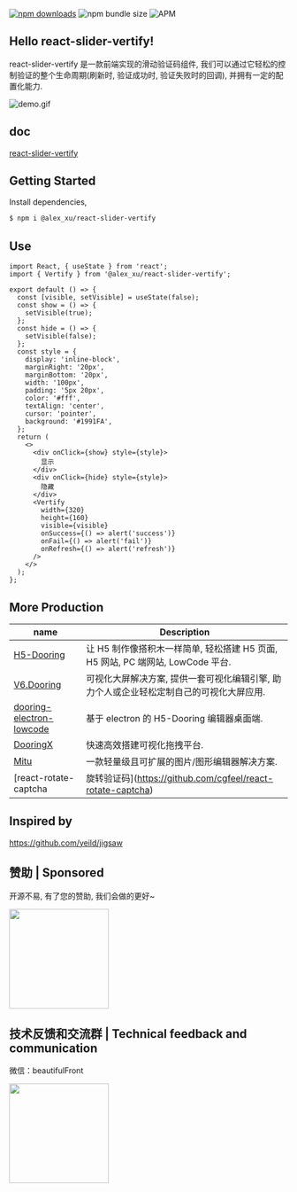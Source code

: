 [![npm downloads](https://img.shields.io/npm/dm/@alex_xu/react-slider-vertify.svg?style=flat-square)](http://npm-stat.com/charts.html?package=@alex_xu/react-slider-vertify) ![npm bundle size](https://img.shields.io/bundlephobia/minzip/@alex_xu/react-slider-vertify) ![APM](https://img.shields.io/npm/l/@alex_xu/react-slider-vertify?style=flat-square)
## Hello react-slider-vertify!

react-slider-vertify 是一款前端实现的滑动验证码组件, 我们可以通过它轻松的控制验证的整个生命周期(刷新时, 验证成功时, 验证失败时的回调), 并拥有一定的配置化能力.

![demo.gif](http://cdn.dooring.cn/dr/slider.gif)

## doc

[react-slider-vertify](http://h5.dooring.cn/slider-vertify/)

## Getting Started

Install dependencies,

```bash
$ npm i @alex_xu/react-slider-vertify
```

## Use

```tsx
import React, { useState } from 'react';
import { Vertify } from '@alex_xu/react-slider-vertify';

export default () => {
  const [visible, setVisible] = useState(false);
  const show = () => {
    setVisible(true);
  };
  const hide = () => {
    setVisible(false);
  };
  const style = {
    display: 'inline-block',
    marginRight: '20px',
    marginBottom: '20px',
    width: '100px',
    padding: '5px 20px',
    color: '#fff',
    textAlign: 'center',
    cursor: 'pointer',
    background: '#1991FA',
  };
  return (
    <>
      <div onClick={show} style={style}>
        显示
      </div>
      <div onClick={hide} style={style}>
        隐藏
      </div>
      <Vertify
        width={320}
        height={160}
        visible={visible}
        onSuccess={() => alert('success')}
        onFail={() => alert('fail')}
        onRefresh={() => alert('refresh')}
      />
    </>
  );
};
```

## More Production

| name                                                                              | Description                                                                             |
| --------------------------------------------------------------------------------- | --------------------------------------------------------------------------------------- |
| [H5-Dooring](https://github.com/MrXujiang/h5-Dooring)                             | 让 H5 制作像搭积木一样简单, 轻松搭建 H5 页面, H5 网站, PC 端网站, LowCode 平台.         |
| [V6.Dooring](https://github.com/MrXujiang/v6.dooring.public)                      | 可视化大屏解决方案, 提供一套可视化编辑引擎, 助力个人或企业轻松定制自己的可视化大屏应用. |
| [dooring-electron-lowcode](https://github.com/MrXujiang/dooring-electron-lowcode) | 基于 electron 的 H5-Dooring 编辑器桌面端.                                               |
| [DooringX](https://github.com/H5-Dooring/dooringx)                                | 快速高效搭建可视化拖拽平台.                                                             |
| [Mitu](https://github.com/H5-Dooring/mitu-editor)                                 | 一款轻量级且可扩展的图片/图形编辑器解决方案.                                            |
| [react-rotate-captcha | 旋转验证码](https://github.com/cgfeel/react-rotate-captcha) | 一个开箱即用的滑动验证码React组件

## Inspired by

https://github.com/yeild/jigsaw

## 赞助 | Sponsored

开源不易, 有了您的赞助, 我们会做的更好~

<img src="http://cdn.dooring.cn/dr/WechatIMG2.jpeg" width="180px" />

## 技术反馈和交流群 | Technical feedback and communication

微信：beautifulFront

<img src="http://cdn.dooring.cn/dr/qtqd_code.png" width="180px" />
